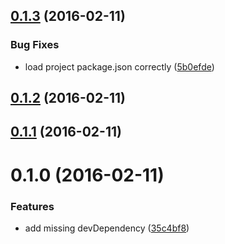 <a name="0.1.3"></a>
## [0.1.3](https://github.com/marionebl/jenkins-project-cli/compare/v0.1.2...v0.1.3) (2016-02-11)


### Bug Fixes

* load project package.json correctly ([5b0efde](https://github.com/marionebl/jenkins-project-cli/commit/5b0efde))



<a name="0.1.2"></a>
## [0.1.2](https://github.com/marionebl/jenkins-project-cli/compare/v0.1.0...v0.1.2) (2016-02-11)




<a name="0.1.1"></a>
## [0.1.1](https://github.com/marionebl/jenkins-project-cli/compare/v0.1.0...v0.1.1) (2016-02-11)




<a name="0.1.0"></a>
# 0.1.0 (2016-02-11)


### Features

* add missing devDependency ([35c4bf8](https://github.com/marionebl/jenkins-cli/commit/35c4bf8))



